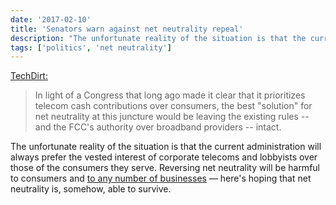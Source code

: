```yaml
---
date: '2017-02-10'
title: 'Senators warn against net neutrality repeal'
description: "The unfortunate reality of the situation is that the current administration will always prefer the vested interest of corporate telecoms and lobbyists over those of the consumers they serve."
tags: ['politics', 'net neutrality']
---
```


[TechDirt:](https://www.techdirt.com/2017/02/09/wyden-other-senators-warn-that-net-neutrality-repeal-will-make-sopa-backlash-look-like-fireside-snuggle/)

> In light of a Congress that long ago made it clear that it prioritizes telecom cash contributions over consumers, the best "solution" for net neutrality at this juncture would be leaving the existing rules -- and the FCC's authority over broadband providers -- intact.<!-- excerpt -->

The unfortunate reality of the situation is that the current administration will always prefer the vested interest of corporate telecoms and lobbyists over those of the consumers they serve. Reversing net neutrality will be harmful to consumers and [to any number of businesses](http://www.theverge.com/2017/2/3/14495750/snapchat-ipo-net-neutrality-cost-fcc-hurt-business) — here's hoping that net neutrality is, somehow, able to survive.
